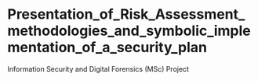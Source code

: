 # Presentation_of_Risk_Assessment_methodologies_and_symbolic_implementation_of_a_security_plan
Information Security and Digital Forensics (MSc) Project
